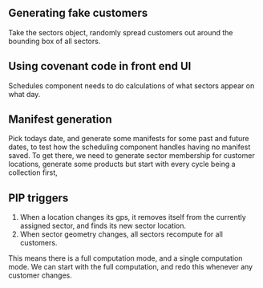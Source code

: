 ## Generating fake customers
Take the sectors object, randomly spread customers out around the bounding box of all sectors.

## Using covenant code in front end UI
Schedules component needs to do calculations of what sectors appear on what day.

## Manifest generation
Pick todays date, and generate some manifests for some past and future dates, to test how the scheduling component handles having no manifest saved.  To get there, we need to generate sector membership for customer locations, generate some products but start with every cycle being a collection first, 

## PIP triggers
1. When a location changes its gps, it removes itself from the currently assigned sector, and finds its new sector location.
2. When sector geometry changes, all sectors recompute for all customers.

This means there is a full computation mode, and a single computation mode.  We can start with the full computation, and redo this whenever any customer changes.


